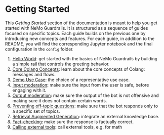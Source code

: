 # Getting Started

This *Getting Started* section of the documentation is meant to help you get started with NeMo Guardrails. It is structured as a sequence of guides focused on specific topics. Each guide builds on the previous one by introducing new concepts and features. For each guide, in addition to the README, you will find the corresponding Jupyter notebook and the final configuration in the `config` folder.

1. [Hello World](./1_hello_world/README.md): get started with the basics of NeMo Guardrails by building a simple rail that controls the greeting behavior.
2. [Core Colang Concepts](./2_core_colang_concepts/README.md): learn about the core concepts of Colang: messages and flows.
3. [Demo Use Case](./3_demo_use_case): the choice of a representative use case.
4. [Input moderation](./4_input_rails): make sure the input from the user is safe, before engaging with it.
5. [Output moderation](./5_output_rails): make sure the output of the bot is not offensive and making sure it does not contain certain words.
6. [Preventing off-topic questions](./6_topical_rails): make sure that the bot responds only to a specific set of topics.
7. [Retrieval Augmented Generation](./7_rag): integrate an external knowledge base.
8. [Fact-checking](./8_fact_checking): make sure the response is factually correct.
9. [Calling external tools](./9_external_tools): call external tools, e.g. for math
